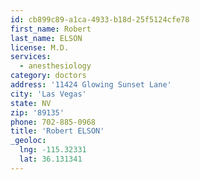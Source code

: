 ```yaml
---
id: cb899c89-a1ca-4933-b18d-25f5124cfe78
first_name: Robert
last_name: ELSON
license: M.D.
services:
  - anesthesiology
category: doctors
address: '11424 Glowing Sunset Lane'
city: 'Las Vegas'
state: NV
zip: '89135'
phone: 702-885-0968
title: 'Robert ELSON'
_geoloc:
  lng: -115.32331
  lat: 36.131341
---
```

